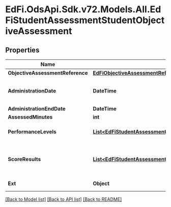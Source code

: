 # EdFi.OdsApi.Sdk.v72.Models.All.EdFiStudentAssessmentStudentObjectiveAssessment

## Properties

Name | Type | Description | Notes
------------ | ------------- | ------------- | -------------
**ObjectiveAssessmentReference** | [**EdFiObjectiveAssessmentReference**](EdFiObjectiveAssessmentReference.md) |  | 
**AdministrationDate** | **DateTime** | The date and time an assessment was completed by the student. The use of ISO-8601 formats with a timezone designator (UTC or time offset) is recommended in order to prevent ambiguity due to time zones. | [optional] 
**AdministrationEndDate** | **DateTime** | The date and time an assessment administration ended. | [optional] 
**AssessedMinutes** | **int** | Reported time student was assessed in minutes. | [optional] 
**PerformanceLevels** | [**List&lt;EdFiStudentAssessmentStudentObjectiveAssessmentPerformanceLevel&gt;**](EdFiStudentAssessmentStudentObjectiveAssessmentPerformanceLevel.md) | An unordered collection of studentAssessmentStudentObjectiveAssessmentPerformanceLevels. The performance level(s) achieved for the objective assessment. | [optional] 
**ScoreResults** | [**List&lt;EdFiStudentAssessmentStudentObjectiveAssessmentScoreResult&gt;**](EdFiStudentAssessmentStudentObjectiveAssessmentScoreResult.md) | An unordered collection of studentAssessmentStudentObjectiveAssessmentScoreResults. A meaningful score or statistical expression of the performance of an individual. The results can be expressed as a number, percentile, range, level, etc. | [optional] 
**Ext** | **Object** | Extensions to the StudentAssessmentStudentObjectiveAssessment entity. | [optional] 

[[Back to Model list]](../../README.md#documentation-for-models) [[Back to API list]](../../README.md#documentation-for-api-endpoints) [[Back to README]](../../README.md)

